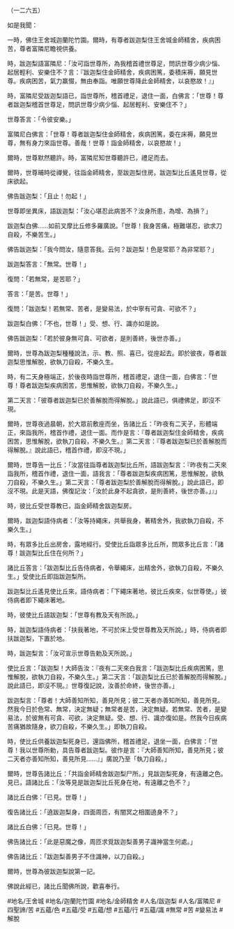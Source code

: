 （一二六五）

如是我聞：

一時，佛住王舍城迦蘭陀竹園。爾時，有尊者跋迦梨住王舍城金師精舍，疾病困苦，尊者富隣尼瞻視供養。

時，跋迦梨語富隣尼：「汝可詣世尊所，為我稽首禮世尊足，問訊世尊少病少惱、起居輕利、安樂住不？言：『跋迦梨住金師精舍，疾病困篤，委積床褥，願見世尊。疾病困苦，氣力羸惙，無由奉詣。唯願世尊降此金師精舍，以哀愍故！』」

時，富隣尼受跋迦梨語已，詣世尊所，稽首禮足，退住一面，白佛言：「世尊！尊者跋迦梨稽首世尊足，問訊世尊少病少惱、起居輕利、安樂住不？」

世尊答言：「令彼安樂。」

富隣尼白佛言：「世尊！尊者跋迦梨住金師精舍，疾病困篤，委在床褥，願見世尊，無有身力來詣世尊。善哉！世尊！詣金師精舍，以哀愍故！」

爾時，世尊默然聽許。時，富隣尼知世尊聽許已，禮足而去。

爾時，世尊晡時從禪覺，往詣金師精舍，至跋迦梨住房。跋迦梨比丘遙見世尊，從床欲起。

佛告跋迦梨：「且止！勿起！」

世尊即坐異床，語跋迦梨：「汝心堪忍此病苦不？汝身所患，為增、為損？」

跋迦梨白佛……如前叉摩比丘修多羅廣說。「世尊！我身苦痛，極難堪忍，欲求刀自殺，不樂苦生。」

佛告跋迦梨：「我今問汝，隨意答我。云何？跋迦梨！色是常耶？為非常耶？」

跋迦梨答言：「無常。世尊！」

復問：「若無常，是苦耶？」

答言：「是苦。世尊！」

復問：「跋迦梨！若無常、苦者，是變易法，於中寧有可貪、可欲不？」

跋迦梨白佛：「不也，世尊！」受、想、行、識亦如是說。

佛告跋迦梨：「若於彼身無可貪、可欲者，是則善終，後世亦善。」

爾時，世尊為跋迦梨種種說法，示、教、照、喜已，從座起去。即於彼夜，尊者跋迦梨思惟解脫，欲執刀自殺，不樂久生。

時，有二天身極端正，於後夜時詣世尊所，稽首禮足，退住一面，白佛言：「世尊！尊者跋迦梨疾病困苦，思惟解脫，欲執刀自殺，不樂久生。」

第二天言：「彼尊者跋迦梨已於善解脫而得解脫。」說此語已，俱禮佛足，即沒不現。

爾時，世尊夜過晨朝，於大眾前敷座而坐，告諸比丘：「昨夜有二天子，形體端正，來詣我所，稽首作禮，退住一面。而作是言：『尊者跋迦梨住金師精舍，疾病困苦，思惟解脫，欲執刀自殺，不樂久生。』第二天言：『尊者跋迦梨已於善解脫而得解脫。』說此語已，稽首作禮，即沒不現。」

爾時，世尊告一比丘：「汝當往詣尊者跋迦梨比丘所，語跋迦梨言：『昨夜有二天來詣我所，稽首作禮，退住一面，語我言：「尊者跋迦梨疾病困篤，思惟解脫，欲執刀自殺，不樂久生。」第二天言：「尊者跋迦梨於善解脫而得解脫。」說此語已，即沒不現。此是天語，佛復記汝：「汝於此身不起貪欲，是則善終，後世亦善。」』」

時，彼比丘受世尊教已，詣金師精舍跋迦梨房。

爾時，跋迦梨語侍病者：「汝等持繩床，共舉我身，著精舍外，我欲執刀自殺，不樂久生。」

時，有眾多比丘出房舍，露地經行。受使比丘詣眾多比丘所，問眾多比丘言：「諸尊！跋迦梨比丘住在何所？」

諸比丘答言：「跋迦梨比丘告侍病者，令舉繩床，出精舍外，欲執刀自殺，不樂久生。」受使比丘即詣跋迦梨所。

跋迦梨比丘遙見使比丘來，語侍病者：「下繩床著地，彼比丘疾來，似世尊使。」彼侍病者即下繩床著地。

時，彼使比丘語跋迦梨：「世尊有教及天有所說。」

時，跋迦梨語侍病者：「扶我著地，不可於床上受世尊教及天所說。」時，侍病者即扶跋迦梨，下置於地。

時，跋迦梨言：「汝可宣示世尊告勅及天所說。」

使比丘言：「跋迦梨！大師告汝：『夜有二天來白我言：「跋迦梨比丘疾病困篤，思惟解脫，欲執刀自殺，不樂久生。」第二天言：「跋迦梨比丘已於善解脫而得解脫。」說此語已，即沒不現。』世尊復記說，汝善於命終，後世亦善。」

跋迦梨言：「尊者！大師善知所知，善見所見；彼二天者亦善知所知，善見所見。然我今日於色常、無常，決定無疑；無常者是苦，決定無疑。若無常、苦者，是變易法，於彼無有可貪、可欲，決定無疑。受、想、行、識亦復如是。然我今日疾病苦痛猶故隨身，欲刀自殺，不樂久生。」即執刀自殺。

時，使比丘供養跋迦梨死身已，還詣佛所，稽首禮足，退坐一面，白佛言：「世尊！我以世尊所勅，具告尊者跋迦梨。彼作是言：『大師善知所知，善見所見；彼二天者亦善知所知，善見所見……』」廣說乃至「執刀自殺。」

爾時，世尊告諸比丘：「共詣金師精舍跋迦梨尸所。」見跋迦梨死身，有遠離之色。見已，語諸比丘：「汝等見是跋迦梨比丘死身在地，有遠離之色不？」

諸比丘白佛：「已見。世尊！」

復告諸比丘：「遶跋迦梨身，四面周匝，有闇冥之相圍遶身不？」

諸比丘白佛：「已見。世尊！」

佛告諸比丘：「此是惡魔之像，周匝求覓跋迦梨善男子識神當生何處。」

佛告諸比丘：「跋迦梨善男子不住識神，以刀自殺。」

爾時，世尊為彼跋迦梨說第一記。

佛說此經已，諸比丘聞佛所說，歡喜奉行。

#地名/王舍城
#地名/迦蘭陀竹園
#地名/金師精舍
#人名/跋迦梨
#人名/富隣尼
#四聖諦/苦
#五蘊/色
#五蘊/受
#五蘊/想
#五蘊/行
#五蘊/識
#無常
#苦
#變易法
#解脫
